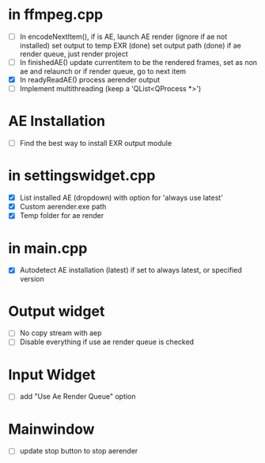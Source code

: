 # in ffmpeg.cpp

- [ ] In encodeNextItem(), if is AE, launch AE render (ignore if ae not installed)
    set output to temp EXR (done)
    set output path (done)
    if ae render queue, just render project
- [ ] In finishedAE()
    update currentitem to be the rendered frames, set as non ae and relaunch
    or if render queue, go to next item
- [X] In readyReadAE() process aerender output
- [ ] Implement multithreading (keep a 'QList<QProcess \*>')

# AE Installation

- [ ] Find the best way to install EXR output module

# in settingswidget.cpp

- [X] List installed AE (dropdown) with option for 'always use latest'
- [X] Custom aerender.exe path
- [X] Temp folder for ae render

# in main.cpp

- [X] Autodetect AE installation (latest) if set to always latest, or specified version

# Output widget

- [ ] No copy stream with aep
- [ ] Disable everything if use ae render queue is checked

# Input Widget

- [ ] add "Use Ae Render Queue" option

# Mainwindow

- [ ] update stop button to stop aerender
